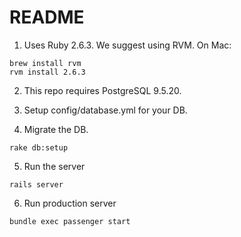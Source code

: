 # README

1. Uses Ruby 2.6.3. We suggest using RVM. On Mac:
```
brew install rvm
rvm install 2.6.3
```

2. This repo requires PostgreSQL 9.5.20.

3. Setup config/database.yml for your DB.

4. Migrate the DB.
```
rake db:setup
```

5. Run the server
```
rails server
```

6. Run production server
```
bundle exec passenger start
```
